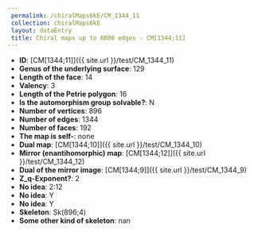 ```yaml
--- 
 permalink: /chiralMaps6kE/CM_1344_11 
 collection: chiralMaps6kE
 layout: dataEntry
 title: Chiral maps up to 6000 edges - CM[1344;11]
---
```


- **ID**: [CM[1344;11]]({{ site.url }}/test/CM_1344_11)
- **Genus of the underlying surface**: 129
- **Length of the face**: 14
- **Valency**: 3
- **Length of the Petrie polygon**: 16
- **Is the automorphism group solvable?**: N
- **Number of vertices**: 896
- **Number of edges**: 1344
- **Number of faces**: 192
- **The map is self-**: none
- **Dual map**: [CM[1344;10]]({{ site.url }}/test/CM_1344_10)
- **Mirror (enantihomorphic) map**: [CM[1344;12]]({{ site.url }}/test/CM_1344_12)
- **Dual of the mirror image**: [CM[1344;9]]({{ site.url }}/test/CM_1344_9)
- **Z_q-Exponent?**: 2
- **No idea**:  2:12
- **No idea**: Y
- **No idea**: Y
- **Skeleton**: Sk(896;4)
- **Some other kind of skeleton**: nan
